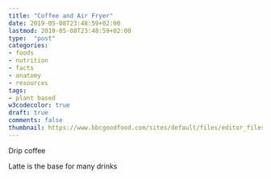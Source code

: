 ```yaml
---
title: "Coffee and Air Fryer"
date: 2019-05-08T23:48:59+02:00
lastmod: 2019-05-08T23:48:59+02:00
type:  "post"
categories:
- foods
- nutrition
- facts
- anatomy
- resources
tags:
- plant based
w3codecolor: true
draft: true
comments: false
thumbnail: https://www.bbcgoodfood.com/sites/default/files/editor_files/2017/11/plant-based-diet-guide-main-image-700-350.jpg
---
```



Drip coffee

Latte is the base for many drinks
